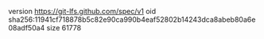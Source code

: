 version https://git-lfs.github.com/spec/v1
oid sha256:11941cf718878b5c82e90ca990b4eaf52802b14243dca8abeb80a6e08adf50a4
size 61778
